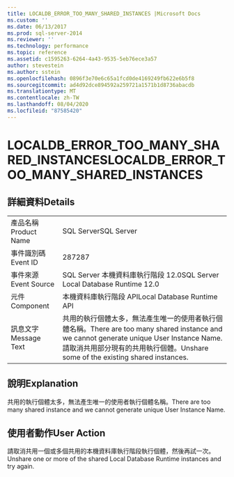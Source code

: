 ```yaml
---
title: LOCALDB_ERROR_TOO_MANY_SHARED_INSTANCES |Microsoft Docs
ms.custom: ''
ms.date: 06/13/2017
ms.prod: sql-server-2014
ms.reviewer: ''
ms.technology: performance
ms.topic: reference
ms.assetid: c1595263-6264-4a43-9535-5eb76ece3a57
author: stevestein
ms.author: sstein
ms.openlocfilehash: 0896f3e70e6c65a1fcd0de4169249fb622e6b5f8
ms.sourcegitcommit: ad4d92dce894592a259721a1571b1d8736abacdb
ms.translationtype: MT
ms.contentlocale: zh-TW
ms.lasthandoff: 08/04/2020
ms.locfileid: "87585420"
---
```

# <a name="localdb_error_too_many_shared_instances"></a><span data-ttu-id="c7254-102">LOCALDB_ERROR_TOO_MANY_SHARED_INSTANCES</span><span class="sxs-lookup"><span data-stu-id="c7254-102">LOCALDB_ERROR_TOO_MANY_SHARED_INSTANCES</span></span>
    
## <a name="details"></a><span data-ttu-id="c7254-103">詳細資料</span><span class="sxs-lookup"><span data-stu-id="c7254-103">Details</span></span>  
  
|||  
|-|-|  
|<span data-ttu-id="c7254-104">產品名稱</span><span class="sxs-lookup"><span data-stu-id="c7254-104">Product Name</span></span>|<span data-ttu-id="c7254-105">SQL Server</span><span class="sxs-lookup"><span data-stu-id="c7254-105">SQL Server</span></span>|  
|<span data-ttu-id="c7254-106">事件識別碼</span><span class="sxs-lookup"><span data-stu-id="c7254-106">Event ID</span></span>|<span data-ttu-id="c7254-107">287</span><span class="sxs-lookup"><span data-stu-id="c7254-107">287</span></span>|  
|<span data-ttu-id="c7254-108">事件來源</span><span class="sxs-lookup"><span data-stu-id="c7254-108">Event Source</span></span>|<span data-ttu-id="c7254-109">SQL Server 本機資料庫執行階段 12.0</span><span class="sxs-lookup"><span data-stu-id="c7254-109">SQL Server Local Database Runtime 12.0</span></span>|  
|<span data-ttu-id="c7254-110">元件</span><span class="sxs-lookup"><span data-stu-id="c7254-110">Component</span></span>|<span data-ttu-id="c7254-111">本機資料庫執行階段 API</span><span class="sxs-lookup"><span data-stu-id="c7254-111">Local Database Runtime API</span></span>|  
|<span data-ttu-id="c7254-112">訊息文字</span><span class="sxs-lookup"><span data-stu-id="c7254-112">Message Text</span></span>|<span data-ttu-id="c7254-113">共用的執行個體太多，無法產生唯一的使用者執行個體名稱。</span><span class="sxs-lookup"><span data-stu-id="c7254-113">There are too many shared instance and we cannot generate unique User Instance Name.</span></span> <span data-ttu-id="c7254-114">請取消共用部分現有的共用執行個體。</span><span class="sxs-lookup"><span data-stu-id="c7254-114">Unshare some of the existing shared instances.</span></span>|  
  
## <a name="explanation"></a><span data-ttu-id="c7254-115">說明</span><span class="sxs-lookup"><span data-stu-id="c7254-115">Explanation</span></span>  
 <span data-ttu-id="c7254-116">共用的執行個體太多，無法產生唯一的使用者執行個體名稱。</span><span class="sxs-lookup"><span data-stu-id="c7254-116">There are too many shared instance and we cannot generate unique User Instance Name.</span></span>  
  
## <a name="user-action"></a><span data-ttu-id="c7254-117">使用者動作</span><span class="sxs-lookup"><span data-stu-id="c7254-117">User Action</span></span>  
 <span data-ttu-id="c7254-118">請取消共用一個或多個共用的本機資料庫執行階段執行個體，然後再試一次。</span><span class="sxs-lookup"><span data-stu-id="c7254-118">Unshare one or more of the shared Local Database Runtime instances and try again.</span></span>  
  
  
